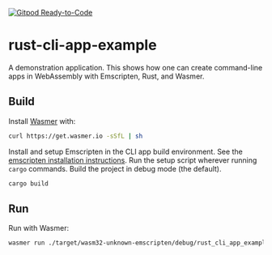 [![Gitpod Ready-to-Code](https://img.shields.io/badge/Gitpod-Ready--to--Code-blue?logo=gitpod)](https://gitpod.io/#https://github.com/wasmerio/rust-cli-app-example) 

# rust-cli-app-example

A demonstration application. This shows how one can create command-line apps in WebAssembly with Emscripten, Rust, and Wasmer.

## Build

Install [Wasmer][wasmer_git_repo] with:

```bash
curl https://get.wasmer.io -sSfL | sh
``` 

Install and setup Emscripten in the CLI app build environment. 
See the [emscripten installation instructions][emscripten_install]. 
Run the setup script wherever running `cargo` commands.
Build the project in debug mode (the default).

```bash
cargo build
```

## Run

Run with Wasmer:
```bash
wasmer run ./target/wasm32-unknown-emscripten/debug/rust_cli_app_example.wasm
```


[wasmer_git_repo]: https://github.com/wasmerio/wasmer
[emscripten_install]: https://emscripten.org/docs/getting_started/downloads.html
